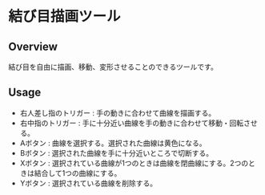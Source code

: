 結び目描画ツール
====

## Overview
結び目を自由に描画、移動、変形させることのできるツールです。

## Usage
* 右人差し指のトリガー : 手の動きに合わせて曲線を描画する。
* 右中指のトリガー : 手に十分近い曲線を手の動きに合わせて移動・回転させる。
* Aボタン : 曲線を選択する。選択された曲線は黄色になる。
* Bボタン : 選択された曲線を手に十分近いところで切断する。
* Xボタン : 選択されている曲線が1つのときは曲線を閉曲線にする。2つのときは結合して1つの曲線にする。
* Yボタン : 選択されている曲線を削除する。
